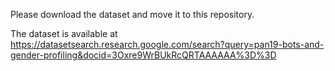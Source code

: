 Please download the dataset and move it to this repository.

The dataset is available at  https://datasetsearch.research.google.com/search?query=pan19-bots-and-gender-profiling&docid=3Oxre9WrBUkRcQRTAAAAAA%3D%3D
